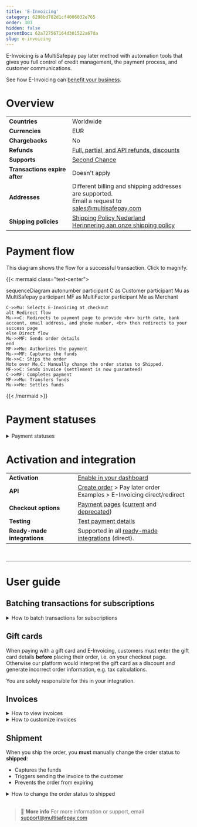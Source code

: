 ```yaml
---
title: 'E-Invoicing'
category: 6298bd782d1cf4006032e765
order: 303
hidden: false
parentDoc: 62a727567164d301522a67da
slug: e-invoicing
---
```

E-Invoicing is a MultiSafepay pay later method with automation tools that gives you full control of credit management, the payment process, and customer communications.

See how E-Invoicing can [benefit your business](https://www.multisafepay.com/solutions/payment-methods/e-invoicing).

# Overview

|   |   |
|---|---|
| **Countries**  | Worldwide  | 
| **Currencies** | EUR  | 
| **Chargebacks**  | No | 
| **Refunds** | [Full, partial, and API refunds](/refunds/), [discounts](/discounts/) |
| **Supports** | [Second Chance](/second-chance/) |
| **Transactions expire after** | Doesn't apply |
| **Addresses** | Different billing and shipping addresses are supported. <br> Email a request to <sales@multisafepay.com> |
| **Shipping policies** | [Shipping Policy Nederland](https://www.multifactor.nl/voorwaarden/shipping-policies/) <br> [Herinnering aan onze shipping policy](https://mailchi.mp/922285f8ac13/herinnering-aan-onze-shipping-policy) |

# Payment flow

This diagram shows the flow for a successful transaction. Click to magnify.

{{< mermaid class="text-center">

sequenceDiagram
    autonumber
    participant C as Customer
    participant Mu as MultiSafepay
    participant MF as MultiFactor
    participant Me as Merchant

    C->>Mu: Selects E-Invoicing at checkout
    alt Redirect flow
    Mu->>C: Redirects to payment page to provide <br> birth date, bank account, email address, and phone number, <br> then redirects to your success page
    else Direct flow
    Mu->>MF: Sends order details
    end
    MF->>Mu: Authorizes the payment
    Mu->>MF: Captures the funds
    Me->>C: Ships the order
    Note over Me,C: Manually change the order status to Shipped. 
    MF->>C: Sends invoice (settlement is now guaranteed)
    C->>MF: Completes payment 
    MF->>Mu: Transfers funds 
    Mu->>Me: Settles funds

{{< /mermaid >}}
<br>  

# Payment statuses  

<details id="payment-statuses">
<summary>Payment statuses</summary>
<br>

**Order status:** Changes as the customer's order with you progresses towards shipment (independent of payment)

**Transaction status:** Changes as the funds progress towards settlement in your MultiSafepay balance

For more information, see [Payment statuses](/payment-statuses/).

| Description | Order status | Transaction status |
|---|---|---|
| **Payments** | | |
| MultiSafepay's risk analysis is in progress. <br> You can still cancel. | Initialized   | Initialized  |
| E-Invoicing has authorized the transaction. <br> You can no longer cancel; you can only refund. | Completed  | Initialized  |
| **Important**: [Manually change the order status to shipped](#shipment). You must ship to receive payment. | Shipped | Initialized |
| MultiSafepay has collected payment. | Completed    | Completed  |
| E-Invoicing declined the transaction. | Declined | Declined |
| The transaction has been cancelled. | Void/Cancelled | Void/Cancelled |
| The customer didn't complete payment. | Expired | Expired |
|**Refunds**|||
| Refund initiated. | Initialized | Initialized |
| Refund complete.  | Completed | Completed |

</details>

# Activation and integration

| | |
|---|---|
| **Activation** | [Enable in your dashboard](/payments/activating-payment-methods/#enable-in-dashboard) |
| **API** | [Create order](https://docs-api.multisafepay.com/reference/createorder) > Pay later order <br> Examples > E-Invoicing direct/redirect |
| **Checkout options** | [Payment pages](/payment-pages/) ([current](/payment-pages/activation/) and [deprecated](/payment-pages/deprecated/)) |
| **Testing** | [Test payment details](/testing/test-payment-details/#pay-later-methods) |
| **Ready-made integrations** | Supported in all [ready-made integrations](/integrations/ready-made/) (direct).  |
<br>

---

# User guide

## Batching transactions for subscriptions

<details id="how-to-batch-transactions-for-subscriptions">
<summary>How to batch transactions for subscriptions</summary>
<br>

To generate E-Invoicing transactions in batches for subscription payments:

1. Sign in to your [MultiSafepay dashboard](https://merchant.multisafepay.com).
2. Go to **E-Invoicing** > **Batches**. 
3. Upload a file in .xls, .xlsx or .csv format.
4. Follow the templates in your MultiSafepay dashboard.

</details>

## Gift cards

When paying with a gift card and E-Invoicing, customers must enter the gift card details **before** placing their order, i.e. on your checkout page. Otherwise our platform would interpret the gift card as a discount and generate incorrect order information, e.g. tax calculations.

You are solely responsible for this in your integration.

## Invoices

<details id="how-to-view-invoices">
<summary>How to view invoices</summary>
<br>

To see an overview of all successful transactions:

1. Sign in to your [MultiSafepay dashboard](https://merchant.multisafepay.com).
2. Go to **E-Invoicing** > **Invoices**. 

</details>

<details id="how-to-customize-invoices">
<summary>How to customize invoices</summary>
<br>

To customize invoices:

1. Sign in to your [MultiSafepay dashboard](https://merchant.multisafepay.com).
2. Go to **E-Invoicing** > **E-Invoicing generator**. 

The invoice is sent to the email address provided. 

</details>

## Shipment

When you ship the order, you **must** manually change the order status to **shipped**:

- Captures the funds
- Triggers sending the invoice to the customer
- Prevents the order from expiring

<details id="how-to-change-order-status-to-shipped">
<summary>How to change the order status to shipped</summary>
<br>

You can change the [order status](/payment-statuses/) from **completed** to **shipped**:

**In your dashboard**

1. Sign in to your [MultiSafepay dashboard](https://merchant.multisafepay.com).
2. Go to **Transactions** > **Transactions overview**.
3. Search for the transaction, and click to open the **Transaction details** page. 
4. Under **Order details**, click **Change order status**. 
5. Change the status to **shipped**.
6. Send the customer the track and trace details, if relevant.

**In your backend**

If you change the order status in your backend, the following [ready-made integrations](/integrations/ready-made/) pass the updated status to your dashboard automatically:

- Magento 2 and WooCommerce: When you set the order to **shipped** in your backend.
- Shopware 5: When you set the order to **delivered** in your backend.

For other ready-made integrations, make an [update order](https://docs-api.multisafepay.com/reference/updateorder) API request.

**Note:** Some third-party plugins may not support updating the status via our API.

</details>

<br>

> 📘 **More info**
> For more information or support, email <support@multisafepay.com>

